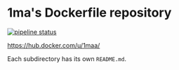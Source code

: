 # 1ma's Dockerfile repository

[![pipeline status](https://gitlab.com/1ma/dockertronics/badges/master/pipeline.svg)](https://gitlab.com/1ma/dockertronics/pipelines)

https://hub.docker.com/u/1maa/


Each subdirectory has its own `README.md`.
